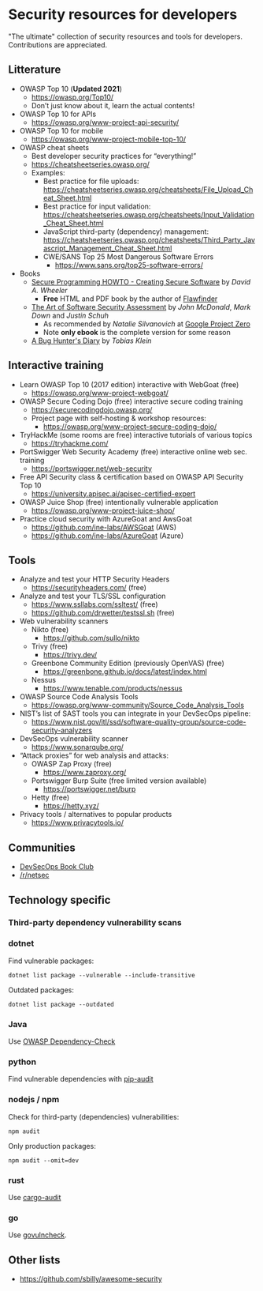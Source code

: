 # Security resources for developers

"The ultimate" collection of security resources and tools for developers. Contributions are appreciated.

## Litterature

- OWASP Top 10 (**Updated 2021**)
    * https://owasp.org/Top10/
    * Don’t just know about it, learn the actual contents!
- OWASP Top 10 for APIs
    * https://owasp.org/www-project-api-security/
- OWASP Top 10 for mobile
    * https://owasp.org/www-project-mobile-top-10/
- OWASP cheat sheets
    * Best developer security practices for “everything!”
    * https://cheatsheetseries.owasp.org/
    * Examples:
        - Best practice for file uploads: https://cheatsheetseries.owasp.org/cheatsheets/File_Upload_Cheat_Sheet.html
        - Best practice for input validation: https://cheatsheetseries.owasp.org/cheatsheets/Input_Validation_Cheat_Sheet.html
        - JavaScript third-party (dependency) management: https://cheatsheetseries.owasp.org/cheatsheets/Third_Party_Javascript_Management_Cheat_Sheet.html
        - CWE/SANS Top 25 Most Dangerous Software Errors
            - https://www.sans.org/top25-software-errors/
- Books
    * [Secure Programming HOWTO - Creating Secure Software](https://dwheeler.com/secure-programs/) by _David A. Wheeler_
        - **Free** HTML and PDF book by the author of [Flawfinder](https://pypi.org/project/flawfinder/)
    * [The Art of Software Security Assessment](https://www.amazon.com/Art-Software-Security-Assessment-Vulnerabilities-ebook-dp-B004XVIWU2/dp/B004XVIWU2/) by _John McDonald_, _Mark Down_ and _Justin Schuh_
        - As recommended by _Natalie Silvanovich_ at [Google Project Zero](https://googleprojectzero.blogspot.com)
        - Note **only ebook** is the complete version for some reason
   * [A Bug Hunter's Diary](https://www.amazon.com/Bug-Hunters-Diary-Software-Security-ebook/dp/B00652XO2I/) by _Tobias Klein_

## Interactive training

- Learn OWASP Top 10 (2017 edition) interactive with WebGoat (free)
    * https://owasp.org/www-project-webgoat/
- OWASP Secure Coding Dojo (free) interactive secure coding training
    * https://securecodingdojo.owasp.org/
    * Project page with self-hosting & workshop resources:
        - https://owasp.org/www-project-secure-coding-dojo/
- TryHackMe (some rooms are free) interactive tutorials of various topics
    * https://tryhackme.com/
- PortSwigger Web Security Academy (free) interactive online web sec. training
    * https://portswigger.net/web-security
- Free API Security class & certification based on OWASP API Security Top 10
    * https://university.apisec.ai/apisec-certified-expert
- OWASP Juice Shop (free) intentionally vulnerable application
    * https://owasp.org/www-project-juice-shop/
- Practice cloud security with AzureGoat and AwsGoat
    * https://github.com/ine-labs/AWSGoat (AWS)
    * https://github.com/ine-labs/AzureGoat (Azure)

## Tools

- Analyze and test your HTTP Security Headers
    * https://securityheaders.com/ (free)
- Analyze and test your TLS/SSL configuration
    * https://www.ssllabs.com/ssltest/ (free)
    * https://github.com/drwetter/testssl.sh (free)
- Web vulnerability scanners
    * Nikto (free)
        - https://github.com/sullo/nikto
    * Trivy (free)
        - https://trivy.dev/
    * Greenbone Community Edition (previously OpenVAS) (free)
        - https://greenbone.github.io/docs/latest/index.html
    * Nessus
        - https://www.tenable.com/products/nessus
- OWASP Source Code Analysis Tools
    - https://owasp.org/www-community/Source_Code_Analysis_Tools
- NIST’s list of SAST tools you can integrate in your DevSecOps pipeline:
    - https://www.nist.gov/itl/ssd/software-quality-group/source-code-security-analyzers
- DevSecOps vulnerability scanner
    - https://www.sonarqube.org/
- “Attack proxies” for web analysis and attacks:
    - OWASP Zap Proxy (free)
        * https://www.zaproxy.org/
    - Portswigger Burp Suite (free limited version available)
        * https://portswigger.net/burp
    - Hetty (free)
        * https://hetty.xyz/
- Privacy tools / alternatives to popular products
    - https://www.privacytools.io/

## Communities

- [DevSecOps Book Club](https://dsobook.club/)
- [/r/netsec](https://old.reddit.com/r/netsec/)

## Technology specific

### Third-party dependency vulnerability scans

### dotnet

Find vulnerable packages:

```
dotnet list package --vulnerable --include-transitive
```

Outdated packages:

```
dotnet list package --outdated
```

### Java

Use [OWASP Dependency-Check](https://owasp.org/www-project-dependency-check/)

### python

Find vulnerable dependencies with [pip-audit](https://pypi.org/project/pip-audit/)

### nodejs / npm

Check for third-party (dependencies) vulnerabilities:

```
npm audit
```

Only production packages:

```
npm audit --omit=dev
```

### rust

Use [cargo-audit](https://crates.io/crates/cargo-audit)

### go

Use [govulncheck](https://pkg.go.dev/golang.org/x/vuln/cmd/govulncheck).

## Other lists

- https://github.com/sbilly/awesome-security

